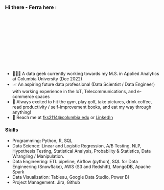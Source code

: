 ### Hi there - Ferra here <img src="https://media.giphy.com/media/hvRJCLFzcasrR4ia7z/giphy.gif" width="5%"></a>



- 👩🏻‍💻 A data geek currently working towards my M.S. in Applied Analytics at Columbia University (Dec 2022)
- 📈 An aspiring future data professional (Data Scientist / Data Engineer) with working experience in the IoT, Telecommunications, and e-commerce spaces
- 💭 Always excited to hit the gym, play golf, take pictures, drink coffee, read productivity / self-improvement books, and eat my way through anything!
- 📩 Reach me at fks2114@columbia.edu or <a href="https://www.linkedin.com/in/ferrasuryani/">LinkedIn</a>


### **Skills**
- Programming: Python, R, SQL
- Data Science: Linear and Logistic Regression, A/B Testing, NLP, Hypothesis Testing, Statistical Analysis, Probability & Statistics, Data Wrangling / Manipulation.
- Data Engineering: ETL pipeline, Airflow (python), SQL for Data Engineering (Snowflake), AWS (S3 and Redshift), MongoDB, Apache Spark 
- Data Visualization: Tableau, Google Data Studio, Power BI
- Project Management: Jira, Github

